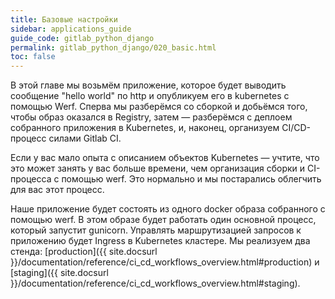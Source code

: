 ```yaml
---
title: Базовые настройки
sidebar: applications_guide
guide_code: gitlab_python_django
permalink: gitlab_python_django/020_basic.html
toc: false
---
```


В этой главе мы возьмём приложение, которое будет выводить сообщение "hello world" по http и опубликуем его в kubernetes с помощью Werf. Сперва мы разберёмся со сборкой и добьёмся того, чтобы образ оказался в Registry, затем — разберёмся с деплоем собранного приложения в Kubernetes, и, наконец, организуем CI/CD-процесс силами Gitlab CI.

Если у вас мало опыта с описанием объектов Kubernetes — учтите, что это может занять у вас больше времени, чем организация сборки и CI-процесса с помощью werf. Это нормально и мы постарались облегчить для вас этот процесс.

Наше приложение будет состоять из одного docker образа собранного с помощью werf. В этом образе будет работать один основной процесс, который запустит gunicorn. Управлять маршрутизацией запросов к приложению будет Ingress в Kubernetes кластере. Мы реализуем два стенда: [production]({{ site.docsurl }}/documentation/reference/ci_cd_workflows_overview.html#production) и [staging]({{ site.docsurl }}/documentation/reference/ci_cd_workflows_overview.html#staging).

<div id="go-forth-button">
    <go-forth url="020_basic/10_build.html" label="Сборка" framework="{{ page.label_framework }}" ci="{{ page.label_ci }}" guide-code="{{ page.guide_code }}" base-url="{{ site.baseurl }}"></go-forth>
</div>
